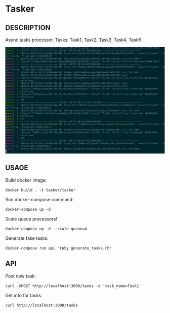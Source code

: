 # Tasker

## DESCRIPTION

Async tasks processor. Tasks: Task1, Task2, Task3, Task4, Task5

![](demo.gif)

## USAGE

Build docker image:

    docker build . -t tasker/tasker

Run docker-compose command:

    docker-compose up -d

Scale queue processors!

    docker-compose up -d --scale queue=4

Generate fake tasks:

    docker-compose run api "ruby generate_tasks.rb"

## API

Post new task:

    curl -XPOST http://localhost:3000/tasks -d 'task_name=Task1'

Get info for tasks:

    curl http://localhost:3000/tasks
